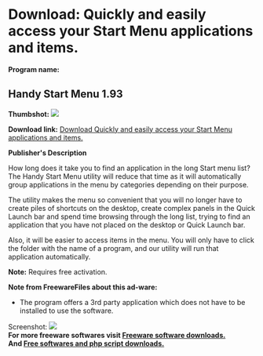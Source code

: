 # Download: Quickly and easily access your Start Menu applications and items.

**Program name:**

## Handy Start Menu 1.93

  
**Thumbshot:** ![](http://www.freewarefiles.com/screenshot/hndystrtmnu1_md.jpg)   
  
**Download link:** [Download Quickly and easily access your Start Menu applications and items.](http://freesoftwares.boysofts.com/Handy-Start-Menu_program_60404.html)  
  


**Publisher's Description**  
  


How long does it take you to find an application in the long Start menu list? The Handy Start Menu utility will reduce that time as it will automatically group applications in the menu by categories depending on their purpose. 

The utility makes the menu so convenient that you will no longer have to create piles of shortcuts on the desktop, create complex panels in the Quick Launch bar and spend time browsing through the long list, trying to find an application that you have not placed on the desktop or Quick Launch bar.

Also, it will be easier to access items in the menu. You will only have to click the folder with the name of a program, and our utility will run that application automatically.

**Note:** Requires free activation.

**Note from FreewareFiles about this ad-ware:**

  * The program offers a 3rd party application which does not have to be installed to use the software. 

  
  
Screenshot: ![](http://www.freewarefiles.com/screenshot/hndystrtmnu1.jpg)   
**For more freeware softwares visit [Freeware software downloads.](http://freesoftwares.boysofts.com/)**   
**And [Free softwares and php script downloads.](http://www.boysofts.com/)**
